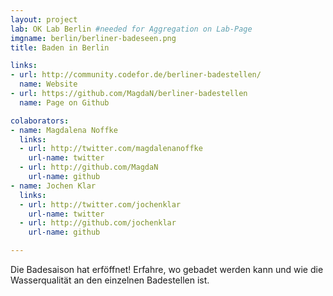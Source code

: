 ```yaml
---
layout: project
lab: OK Lab Berlin #needed for Aggregation on Lab-Page
imgname: berlin/berliner-badeseen.png
title: Baden in Berlin

links: 
- url: http://community.codefor.de/berliner-badestellen/
  name: Website
- url: https://github.com/MagdaN/berliner-badestellen
  name: Page on Github

colaborators:
- name: Magdalena Noffke
  links:
  - url: http://twitter.com/magdalenanoffke
    url-name: twitter
  - url: http://github.com/MagdaN
    url-name: github
- name: Jochen Klar
  links:
  - url: http://twitter.com/jochenklar
    url-name: twitter
  - url: http://github.com/jochenklar
    url-name: github

---
```


Die Badesaison hat erföffnet! Erfahre, wo gebadet werden kann und wie die Wasserqualität an den einzelnen Badestellen ist. 

